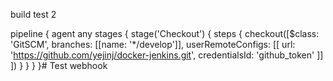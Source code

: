 build test 2

pipeline {
    agent any
    stages {
        stage('Checkout') {
            steps {
                checkout([$class: 'GitSCM',
                    branches: [[name: '*/develop']],
                    userRemoteConfigs: [[
                        url: 'https://github.com/yejinj/docker-jenkins.git',
                        credentialsId: 'github_token'
                    ]]
                ])
            }
        }
    }
}# Test webhook
